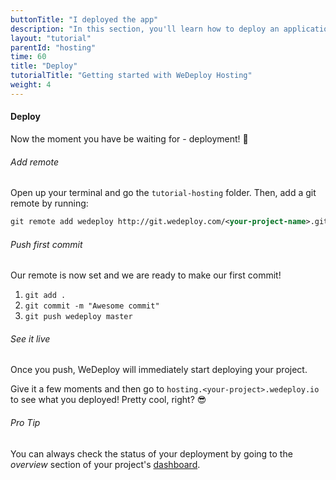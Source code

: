 ```yaml
---
buttonTitle: "I deployed the app"
description: "In this section, you'll learn how to deploy an application using WeDeploy Hosting."
layout: "tutorial"
parentId: "hosting"
time: 60
title: "Deploy"
tutorialTitle: "Getting started with WeDeploy Hosting"
weight: 4
---
```


#### Deploy

Now the moment you have be waiting for - deployment! 🚀

###### Add remote

Open up your terminal and go the `tutorial-hosting` folder. Then, add a git remote by running:

```xml
git remote add wedeploy http://git.wedeploy.com/<your-project-name>.git
```

###### Push first commit

Our remote is now set and we are ready to make our first commit! 
1. `git add .`
2. `git commit -m "Awesome commit"`
3. `git push wedeploy master`


###### See it live
Once you push, WeDeploy will immediately start deploying your project.

Give it a few moments and then go to `hosting.<your-project>.wedeploy.io` to see what you deployed! Pretty cool, right? 😎

<aside>

###### <span class="icon-16-star"></span> Pro Tip

You can always check the status of your deployment by going to the _overview_ section of your project's [dashboard](http://dashboard.wedeploy.com).

</aside>
